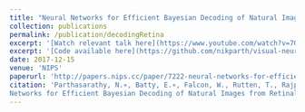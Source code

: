 ```yaml
---
title: "Neural Networks for Efficient Bayesian Decoding of Natural Images from Retinal Neurons"
collection: publications
permalink: /publication/decodingRetina
excerpt: '[Watch relevant talk here](https://www.youtube.com/watch?v=7OzdyDG6pbM)'
excerpt: '[Code available here](https://github.com/nikparth/visual-neural-decode)'
date: 2017-12-15
venue: 'NIPS'
paperurl: 'http://papers.nips.cc/paper/7222-neural-networks-for-efficient-bayesian-decoding-of-natural-images-from-retinal-neurons.pdf'
citation: 'Parthasarathy, N.∗, Batty, E.∗, Falcon, W., Rutten, T., Rajpal, M., Chichilnisky, E., Paninski, L. Neural
Networks for Efficient Bayesian Decoding of Natural Images from Retinal Neurons. NIPS 2017. Accepted as Spotlight Presentation.'
---
```



